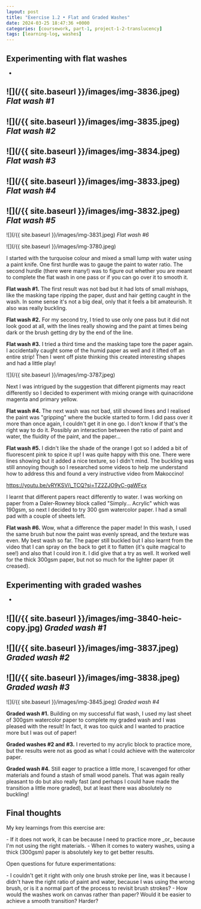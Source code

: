 ```yaml
---
layout: post
title: "Exercise 1.2 • Flat and Graded Washes"
date: 2024-03-25 18:47:36 +0000
categories: [coursework, part-1, project-1-2-translucency]
tags: [learning-log, washes]
---
```


## Experimenting with flat washes
<!-- /wp:heading --><!-- wp:jetpack/slideshow {"ids":[459,460,461,465,466,467],"sizeSlug":"large"} -->

- 
![](/{{ site.baseurl }}/images/img-3836.jpeg)
_Flat wash #1_
- 
![](/{{ site.baseurl }}/images/img-3835.jpeg)
_Flat wash #2_
- 
![](/{{ site.baseurl }}/images/img-3834.jpeg)
_Flat wash #3_
- 
![](/{{ site.baseurl }}/images/img-3833.jpeg)
_Flat wash #4_
- 
![](/{{ site.baseurl }}/images/img-3832.jpeg)
_Flat wash #5_
- 
![](/{{ site.baseurl }}/images/img-3831.jpeg)
_Flat wash #6_

<!-- /wp:jetpack/slideshow --><!-- wp:image {"align":"left","id":463,"width":192,"height":256,"sizeSlug":"large","linkDestination":"none"} -->
![](/{{ site.baseurl }}/images/img-3780.jpeg)
<!-- /wp:image --><!-- wp:paragraph {"fontSize":"small"} -->

I started with the turquoise colour and mixed a small lump with water using a paint knife. One first hurdle was to gauge the paint to water ratio. The second hurdle (there were many!) was to figure out whether you are meant to complete the flat wash in one pass or if you can go over it to smooth it.

<!-- /wp:paragraph --><!-- wp:paragraph {"fontSize":"small"} -->

**Flat wash #1.** The first result was not bad but it had lots of small mishaps, like the masking tape ripping the paper, dust and hair getting caught in the wash. In some sense it's not a big deal, only that it feels a bit amateurish. It also was really buckling.

<!-- /wp:paragraph --><!-- wp:paragraph {"fontSize":"small"} -->

**Flat wash #2.** For my second try, I tried to use only one pass but it did not look good at all, with the lines really showing and the paint at times being dark or the brush getting dry by the end of the line.

<!-- /wp:paragraph --><!-- wp:paragraph {"fontSize":"small"} -->

**Flat wash #3.** I tried a third time and the masking tape tore the paper again. I accidentally caught some of the humid paper as well and it lifted off an entire strip! Then I went off piste thinking this created interesting shapes and had a little play!

<!-- /wp:paragraph --><!-- wp:image {"align":"right","id":464,"sizeSlug":"medium","linkDestination":"none"} -->
![](/{{ site.baseurl }}/images/img-3787.jpeg)
<!-- /wp:image --><!-- wp:paragraph {"fontSize":"small"} -->

Next I was intrigued by the suggestion that different pigments may react differently so I decided to experiment with mixing orange with quinacridone magenta and primary yellow.

<!-- /wp:paragraph --><!-- wp:paragraph {"fontSize":"small"} -->

**Flat wash #4.** The next wash was not bad, still showed lines and I realised the paint was "gripping" where the buckle started to form. I did pass over it more than once again, I couldn't get it in one go. I don't know if that's the right way to do it. Possibly an interaction between the ratio of paint and water, the fluidity of the paint, and the paper...

<!-- /wp:paragraph --><!-- wp:paragraph {"fontSize":"small"} -->

**Flat wash #5.** I didn't like the shade of the orange I got so I added a bit of fluorescent pink to spice it up! I was quite happy with this one. There were lines showing but it added a nice texture, so I didn't mind. The buckling was still annoying though so I researched some videos to help me understand how to address this and found a very instructive video from Makoccino!

<!-- /wp:paragraph --><!-- wp:embed {"url":"https://youtu.be/vRYKSVi_TCQ?si=TZ2ZJO9yC-gaWFcx","type":"video","providerNameSlug":"youtube","responsive":true,"className":"wp-embed-aspect-16-9 wp-has-aspect-ratio"} -->
https://youtu.be/vRYKSVi\_TCQ?si=TZ2ZJO9yC-gaWFcx
<!-- /wp:embed --><!-- wp:paragraph {"fontSize":"small"} -->

I learnt that different papers react differently to water. I was working on paper from a Daler-Rowney block called "Simply... Acrylic" which was 190gsm, so next I decided to try 300 gsm watercolor paper. I had a small pad with a couple of sheets left.

<!-- /wp:paragraph --><!-- wp:paragraph {"fontSize":"small"} -->

**Flat wash #6.** Wow, what a difference the paper made! In this wash, I used the same brush but now the paint was evenly spread, and the texture was even. My best wash so far. The paper still buckled but I also learnt from the video that I can spray on the back to get it to flatten (it's quite magical to see!) and also that I could iron it. I did give that a try as well. It worked well for the thick 300gsm paper, but not so much for the lighter paper (it creased).

<!-- /wp:paragraph --><!-- wp:heading -->
## Experimenting with graded washes
<!-- /wp:heading --><!-- wp:jetpack/slideshow {"ids":[470,471,472,473],"sizeSlug":"large"} -->

- 
![](/{{ site.baseurl }}/images/img-3840-heic-copy.jpg)
_Graded wash #1_
- 
![](/{{ site.baseurl }}/images/img-3837.jpeg)
_Graded wash #2_
- 
![](/{{ site.baseurl }}/images/img-3838.jpeg)
_Graded wash #3_
- 
![](/{{ site.baseurl }}/images/img-3845.jpeg)
_Graded wash #4_

<!-- /wp:jetpack/slideshow --><!-- wp:paragraph {"fontSize":"small"} -->

**Graded wash #1.** Building on my successful flat wash, I used my last sheet of 300gsm watercolor paper to complete my graded wash and I was pleased with the result! In fact, it was too quick and I wanted to practice more but I was out of paper!

<!-- /wp:paragraph --><!-- wp:paragraph {"fontSize":"small"} -->

**Graded washes #2 and #3.** I reverted to my acrylic block to practice more, but the results were not as good as what I could achieve with the watercolor paper.

<!-- /wp:paragraph --><!-- wp:paragraph {"fontSize":"small"} -->

**Graded wash #4.** Still eager to practice a little more, I scavenged for other materials and found a stash of small wood panels. That was again really pleasant to do but also really fast (and perhaps I could have made the transition a little more graded), but at least there was absolutely no buckling!

<!-- /wp:paragraph --><!-- wp:heading -->
## Final thoughts
<!-- /wp:heading --><!-- wp:paragraph -->

My key learnings from this exercise are:

<!-- /wp:paragraph --><!-- wp:list -->
<!-- wp:list-item -->- If it does not work, it can be because I need to practice more _or_ because I'm not using the right materials. 
<!-- /wp:list-item --><!-- wp:list-item -->- When it comes to watery washes, using a thick (300gsm) paper is absolutely key to get better results.
<!-- /wp:list-item -->
<!-- /wp:list --><!-- wp:paragraph -->

Open questions for future experimentations:

<!-- /wp:paragraph --><!-- wp:list -->
<!-- wp:list-item -->- I couldn't get it right with only one brush stroke per line, was it because I didn't have the right ratio of paint and water, because I was using the wrong brush, or is it a normal part of the process to revisit brush strokes?
<!-- /wp:list-item --><!-- wp:list-item -->- How would the washes work on canvas rather than paper? Would it be easier to achieve a smooth transition? Harder?
<!-- /wp:list-item -->
<!-- /wp:list -->